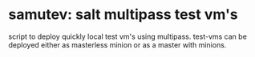 # samutev: salt multipass test vm's

script to deploy quickly local test vm's using multipass.
test-vms can be deployed either as masterless minion or as a master with minions.